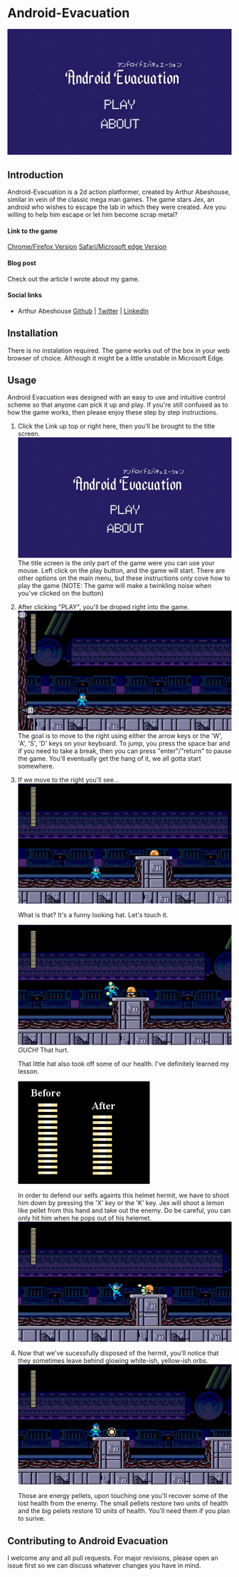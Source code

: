 # Android-Evacuation
![image](Assets/images/1.png)

## Introduction
Android-Evacuation is a 2d action platformer, created by Arthur Abeshouse, similar in vein of the classic mega man games. The game stars Jex, an android who wishes to escape the lab in which they were created. Are you willing to help him escape or let him become scrap metal?

#### Link to the game
[Chrome/Firefox Version](https://arthurabeshouse.github.io/Android-Evacuation_Game/) [Safari/Microsoft edge Version](https://arthurabeshouse.github.io/Android-Evacuation_Game_edge-safari/)
#### Blog post
Check out the article I wrote about my game.

#### Social links
* Arthur Abeshouse [Github](https://github.com/ArthurAbeshouse) | [Twitter](https://twitter.com/ArthurAbeshouse) | [LinkedIn](https://www.linkedin.com/in/arthur-abeshouse-020804102/)

## Installation
There is no instalation required. The game works out of the box in your web browser of choice. Although it might be a little unstable in Microsoft Edge.

## Usage
Android Evacuation was designed with an easy to use and intuitive control scheme so that anyone can pick it up and play. If you're still confused as to how the game works, then please enjoy these step by step instructions.

 1. Click the Link up top or right here, then you'll be brought to the title screen. 
    ![image](Assets/images/1.png)
    The title screen is the only part of the game were you can use your mouse. Left click on the play button, and the game will start. There are other options on the main menu, but these instructions only cove how to play the game (NOTE: The game will make a twinkling noise when you've clicked on the button)

 2. After clicking "PLAY", you'll be droped right into the game. 
    ![image](Assets/images/2.png)
    The goal is to move to the right using either the arrow keys or the 'W', 'A', 'S', 'D' keys on your keyboard. To jump, you press the space bar and if you need to take a break, then you can press "enter"/"return" to pause the game. You'll eventually get the hang of it, we all gotta start somewhere.

 3. If we move to the right you'll see...
    ![image](Assets/images/3.png)

    What is that? It's a funny looking hat. Let's touch it.
    
    ![image](Assets/images/6.png)
    *OUCH!* That hurt. 
    
    That little hat also took off some of our health. I've definitely learned my lesson.
    
    ![image](Assets/images/7.png)
    
    
    In order to defend our selfs againts this helmet hermit, we have to shoot him down by pressing the 'X' key or the 'K' key. Jex will shoot a lemon like pellet from this hand and take out the enemy. Do be careful, you can only hit him when he pops out of his helemet.
    ![image](Assets/images/5.png)
    
4. Now that we've sucessfully disposed of the hermit, you'll notice that they sometimes leave behind glowing white-ish, yellow-ish orbs. 
    ![image](Assets/images/4.png)
    
    Those are energy pellets, upon touching one you'll recover some of the lost health from the enemy. The small pellets restore two units of health and the big pelets restore 10 units of health. You'll need them if you plan to surive.

## Contributing to Android Evacuation
I welcome any and all pull requests. For major revisions, please open an issue first so we can discuss whatever changes you have in mind.
